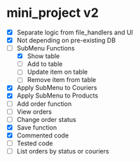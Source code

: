 # mini_project v2

- [x] Separate logic from file_handlers and UI
- [x] Not depending on pre-existing DB
- [ ] SubMenu Functions
    - [x] Show table
    - [ ] Add to table
    - [ ] Update item on table
    - [ ] Remove item from table
- [x] Apply SubMenu to Couriers
- [x] Apply SubMenu to Products
- [ ] Add order function
- [ ] View orders
- [ ] Change order status
- [x] Save function
- [x] Commented code
- [ ] Tested code
- [ ] List orders by status or couriers